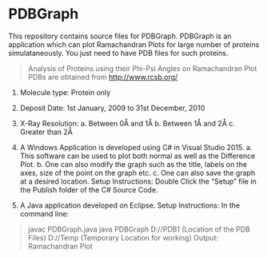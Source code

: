 # PDBGraph
This repository contains source files for PDBGraph. PDBGraph is an application which can plot Ramachandran Plots for large number of proteins simulataneously. You just need to have PDB files for such proteins.

>Analysis of Proteins using their Phi-Psi Angles on Ramachandran Plot
PDBs are obtained from http://www.rcsb.org/
1. Molecule type: Protein only
2. Deposit Date: 1st January, 2009 to 31st December, 2010
3. X-Ray Resolution:
a. Between 0Å and 1Å
b. Between 1Å and 2Å
c. Greater than 2Å

1. A Windows Application is developed using C# in Visual Studio 2015.
a. This software can be used to plot both normal as well as the Difference Plot.
b. One can also modify the graph such as the title, labels on the axes, size of the point on the graph etc.
c. One can also save the graph at a desired location.
Setup Instructions: Double Click the “Setup” file in the Publish folder of the C# Source Code.

2. A Java application developed on Eclipse.
Setup Instructions:
In the command line:
>javac PDBGraph.java
>java PDBGraph
>D://PDB1 (Location of the PDB Files)
>D://Temp (Temporary Location for working)
>Output: Ramachandran Plot
